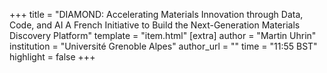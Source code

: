 +++
title = "DIAMOND: Accelerating Materials Innovation through Data, Code, and AI A French Initiative to Build the Next-Generation Materials Discovery Platform"
template = "item.html"
[extra]
author = "Martin Uhrin"
institution = "Université Grenoble Alpes"
author_url = ""
time = "11:55 BST"
highlight = false
+++
